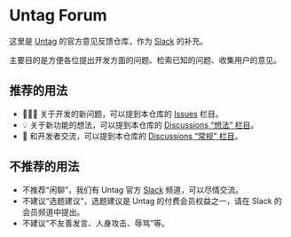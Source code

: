 # Untag Forum

这里是 [Untag](https://utgd.net) 的官方意见反馈仓库，作为 [Slack](https://app.slack.com/client/TD9RQEUB1/GDQ9RMJRL) 的补充。

主要目的是方便各位提出开发方面的问题、检索已知的问题、收集用户的意见。

## 推荐的用法

- 🙋🏻‍♀️ 关于开发的新问题，可以提到本仓库的 [Issues](https://github.com/UntagTeam/Untag-Forum/issues) 栏目。
- 💡 关于新功能的想法，可以提到本仓库的 [Discussions “想法” 栏目](https://github.com/UntagTeam/Untag-Forum/discussions/categories/%E6%83%B3%E6%B3%95)。
- 💬 和开发者交流，可以提到本仓库的 [Discussions “常规” 栏目](https://github.com/UntagTeam/Untag-Forum/discussions/categories/%E5%B8%B8%E8%A7%84)。

## 不推荐的用法

- 不推荐“闲聊”，我们有 Untag 官方 [Slack](https://app.slack.com/client/TD9RQEUB1/GDQ9RMJRL) 频道，可以尽情交流。
- 不建议“选题建议”，选题建议是 Untag 的付费会员权益之一，请在 Slack 的会员频道中提出。
- 不建议“不友善发言、人身攻击、辱骂”等。
